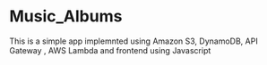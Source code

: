 # Music_Albums
This is a simple app implemnted using Amazon S3, DynamoDB, API Gateway , AWS Lambda and frontend using Javascript

